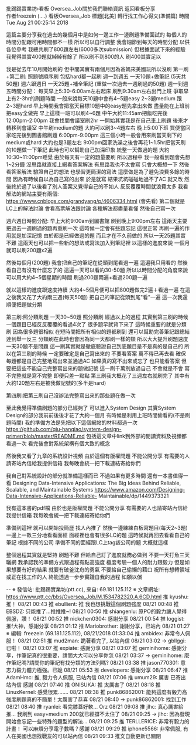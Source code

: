 批踢踢實業坊›看板 Oversea_Job關於我們聯絡資訊
返回看板分享    
作者freezein (....)
看板Oversea_Job
標題[北美] 轉行找工作心得文(準備篇)
時間Tue Aug 21 00:25:14 2018

這篇主要分享我在過去的幾個月中是如何一邊工作一邊刷題準備面試的
每個人的時間分配跟可用時間都不一樣 所以可以自行調整
我會細節到每天的時間分配 以供各位參考
我總共刷了800題左右(6000多次submission)
但根據面試下來的經驗 我覺得其實400題就綽綽有餘了
所以刷不到800的人 刷400其實足以

我是從去年10月開始刷的 但中間其實有兩個月因為爸媽來美國玩所以沒刷
第一刷+第二刷: 照題號順序刷 包括hard都一起刷
週一到週五 一天10題+做筆記 (5天共50題)
週六跟週日 一天25題+補全筆記 (重做一次過去一週刷過的50題)
週一到週五時間分配：
每天早上5:30-6:00am左右起床 刷到9:30am左右出門上班
爭取早上有2-3hr的刷題時間
一般來說每天10題中會有4~5題easy 2~3題medium 跟2~3題hard
早上時間我會把當天目標10題中的easy題先拿出來做 盡量能在上班前把easy全做完
早上這樣一班可以刷4~6題
中午大約11:45am把飯吃完後 12:00pm-2:00pm 我會找間會議室刷2hr
一開始其實我是在自己車上刷題 後來才轉移到會議室
中午刷medium的題 大約可以刷3~4題左右
晚上5:00下班 買便當回家吃完後到圖書館刷題
6:00pm-9:00pm 這三個小時一般會用來刷當天剩下的medium或hard 大約也是3題左右
9:00pm回家洗澡之後會再花1~1.5hr把當天刷的10題做一下筆記
此時也可以幫助自己加深印象 統整一天做過的題
大約10:30~11:00pm睡覺
由於每天有一定的題量要刷
所以過程中 我一般看到題會先想1~2分鐘 沒思路就直接上網看答案解法
有思路我也不太會寫 只會大概想一下 然後看答案解法 驗證自己的想法
也學習更簡潔的寫法 這麼做是為了避免浪費多餘的時間
因為有時候自以為自己寫的出來 於是就寫 結果坑坑碰碰地過不了AC 就又改
然後終於過了以後看了別人答案又覺得自己的不如人 反反覆覆時間就浪費太多
我看解法的網站主要有兩個:
https://www.cnblogs.com/grandyang/p/4606334.html (會先看)
第二個就是LC上的解法討論 會看高票解法跟討論
各種解法都盡量看懂 然後自己寫一次

週六週日時間分配:
早上大約9:00am到圖書館 刷到晚上9:00pm左右
這兩天主要把過去一週刷過的題再重刷一次
這時候一定會有些題忘記 這很正常 再刷一遍的作用就是加深記憶
由於都是已經做過的題 而且才在不久前做的 所以一天25題其實不難
這兩天也可以把一些新的想法或寫法加入到筆記裡
以這樣的進度來說 一個月就可以刷200題x2遍

然後每個月(200題) 我會把自己的筆記在從頭到尾看過一遍
這遍我只用看的 然後看自己有沒有什麼忘了的
這遍一天可以看約30-50題
所以以時間分配的角度來說
可以用大約4~5個星期的時間 刷過200題兩遍+看過200題一遍

就以這樣的進度跟速度持續 大約4~5個月便可以把800題做完2遍＋看過一遍
在這之後我又花了大約兩三週(每天50題) 把自己的筆記從頭到尾"看"一遍
這一次我還順便把題做分類

第三刷:照分類刷題 一天30~50題 照分類刷
經過以上的過程 其實到第三刷的時候 一個題目已經反反覆覆的看過4次了
很多題早就背下來了 這時候重要的就是分類刷 因為很多題很相似
在短時間把所有相似的題都刷到 還可以幫助完善筆記跟總結 達到舉一反三
分類刷在此時也會因為同一天都刷一樣的類 所以大大提升刷題速度 一天30題不是問題
這一刷其實就是徹底驗證自己到底題目是不是真的是自己的
所以在第三刷的時候 一定要確定是自己寫出來的 不要看答案
萬不得已再去看 確保每題都是自己完整地寫出來並通過AC
如果真的寫不出來或忘了 也只能看答案 但要把這些不能自己完整寫出來的題做記號
這一刷千萬別放過自己 不會就是不會 寫不完整就是寫不完整 即便只差一點點
第三刷我大概花了三週左右就刷完了 其中有大約120題左右是被我做記號的(多半是hard)

第四刷:把第三刷自己沒辦法完整寫出來的那些題在做一次

至此我覺得準備刷題的部分已經夠了
可以進入System Design
其實System Design的部分我前前後後才花了大約一個月
有時候是利用上班時間偷看的(不是刷題時間)
我的準備方法是先把以下這個網站的材料都過一次
https://github.com/qiu-hanqiao/system-design-primer/blob/master/README.md
包括這文章中link到外部的閱讀資料及視頻都看過一次
看完後會對系統架構有個大致的概念

然後我又看了九章的系統設計視頻 由於這個有版權問題 不能公開分享
有需要的人請寄站內信給我提供信箱
我每晚會統一把下載連結寄給你們

我自己對系統設計的部分就準備這樣而已
不過如果有更多時間 還有一本書值得一看
Designing Data-Intensive Applications: The Big Ideas Behind Reliable,
Scalable, and Maintainable Systems
https://www.amazon.com/Designing-Data-Intensive-Applications-Reliable-
Maintainable/dp/1449373321

我有這本書的pdf檔 由於也是版權問題 不能公開分享
有需要的人也請寄站內信給我提供信箱
我每晚會統一把下載連結寄給你們

準備到這裡 就可以開始投簡歷 找人內推了
然後一邊練練白板寫題目(每天2~3題) 一邊上一畝三分地看看面經
面經裡也會有很多LC的題 這時候就再回去看看自己的筆記
根據不同的公司 準備不同的面經跟LC上tag該公司的題
大概就這樣

整個過程其實就是堅持 刷題不難 但給自己訂了進度就務必做到
不要一天打魚三天曬網
我承認我的準備方式跟過程有點高強度 極度考驗一個人的耐力跟毅力
但是如果想要有好的結果 就要有破釜沈舟的勇氣 不要給自己偷懶的藉口
祝所有想轉領域或正在找工作的人 終能透過一步步實踐自我的過程 如願以償

--
※ 發信站: 批踢踢實業坊(ptt.cc), 來自: 69.181.125.112
※ 文章網址: https://www.ptt.cc/bbs/Oversea_Job/M.1534782320.A.6CD.html
推 kyushu: 推！ 08/21 00:43
推 ebullient: 推 我也想挑戰這個刷題強度 08/21 00:48
推 EBSDZ: 只能推了...推推推~! 08/21 00:50
推 shiangenlu: 原PO的毅力讓人覺得佩服，讚！ 08/21 00:52
推 nickchen0304: 感謝分享 08/21 00:54
推 loggist: 推f大神，感謝分享 08/21 01:12
推 Mariobrother: 謝謝分享，已站內 08/21 01:27
※ 編輯: freezein (69.181.125.112), 08/21/2018 01:33:04
推 ambidex: 非常令人佩服！ 08/21 02:51
推 mud2man: 跪著看完了, 以站內信 08/21 03:02
→ gbllggi: 已啦！ 08/21 03:07
推 expiate: 感謝分享 08/21 03:07
推 geminihome: 感謝分享，作筆記真的很重要，請問大大可以分享你怎 08/21 03:37
→ geminihome: 麼作筆記嗎?請問你的筆記有找分類的方法列嗎? 08/21 03:38
推 jason770301: 意志力毅力體力極強。已跪 08/21 05:53
推 developers: 感謝分享 08/21 06:47
推 AdamHmc: 推, 毅力令人佩服, 已站內信 08/21 07:06
推 umum29: 厲害 已寄出站內信 感謝 08/21 07:40
推 ONISUKA: 推 太厲害了 08/21 08:18
推 LinuxKernel: 感覺很累....... 08/21 08:38
推 punk86862001: 能夠這麼有毅力高強度刷題真的不簡單！太厲害了恭喜 08/21 08:40
→ punk86862001: 找到工作 08/21 08:40
推 ryanlei: 看完膝蓋好軟... Orz 08/21 09:08
推 jlhc: 真心厲害給推... 我刷到 easy+medium 200就已經撐不太住了 08/21 09:25
→ jlhc: 因為發現開始會忘記一些特殊的題型的解法... 08/21 09:25
推 TERLLERICE: 非常有毅力的計畫！ 可以麻煩分享電子數嗎？感謝 08/21 09:29
推 iphone5566: 非常佩服, 有人在美國也想找戰友的可以站內信 08/21 09:33
推文自動更新已關閉
